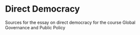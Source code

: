 # Direct Democracy
Sources for the essay on direct democracy for the course Global Governance and Public Policy
